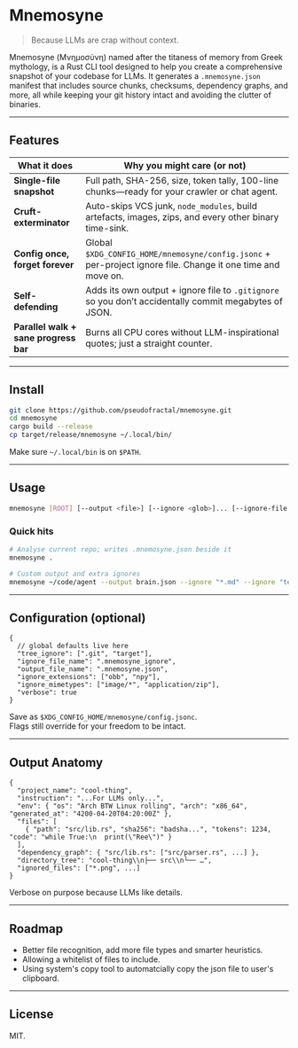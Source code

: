 # Mnemosyne

> Because LLMs are crap without context.

Mnemosyne (Μνημοσύνη) named after the titaness of memory from Greek mythology, is a Rust CLI tool designed to help you create a comprehensive snapshot of your codebase for LLMs. It generates a `.mnemosyne.json` manifest that includes source chunks, checksums, dependency graphs, and more, all while keeping your git history intact and avoiding the clutter of binaries.

---

## Features

| What it does                          | Why you might care (or not)                                                                                 |
| ------------------------------------- | ----------------------------------------------------------------------------------------------------------- |
| **Single-file snapshot**              | Full path, SHA-256, size, token tally, 100-line chunks—ready for your crawler or chat agent.                |
| **Cruft-exterminator**                | Auto-skips VCS junk, `node_modules`, build artefacts, images, zips, and every other binary time-sink.       |
| **Config once, forget forever**       | Global `$XDG_CONFIG_HOME/mnemosyne/config.jsonc` + per-project ignore file. Change it one time and move on. |
| **Self-defending**                    | Adds its own output + ignore file to `.gitignore` so you don’t accidentally commit megabytes of JSON.       |
| **Parallel walk + sane progress bar** | Burns all CPU cores without LLM-inspirational quotes; just a straight counter.                              |

---

## Install

```bash
git clone https://github.com/pseudofractal/mnemosyne.git
cd mnemosyne
cargo build --release
cp target/release/mnemosyne ~/.local/bin/
```

Make sure `~/.local/bin` is on `$PATH`.

---

## Usage

```bash
mnemosyne [ROOT] [--output <file>] [--ignore <glob>]... [--ignore-file <name>]
```

### Quick hits

```bash
# Analyse current repo; writes .mnemosyne.json beside it
mnemosyne .

# Custom output and extra ignores
mnemosyne ~/code/agent --output brain.json --ignore "*.md" --ignore "tests/*"
```

---

## Configuration (optional)

```jsonc
{
  // global defaults live here
  "tree_ignore": [".git", "target"],
  "ignore_file_name": ".mnemosyne_ignore",
  "output_file_name": ".mnemosyne.json",
  "ignore_extensions": ["obb", "npy"],
  "ignore_mimetypes": ["image/*", "application/zip"],
  "verbose": true
}
```

Save as `$XDG_CONFIG_HOME/mnemosyne/config.jsonc`.\
Flags still override for your freedom to be intact.

---

## Output Anatomy

```jsonc
{
  "project_name": "cool-thing",
  "instruction": "...For LLMs only...",
  "env": { "os": "Arch BTW Linux rolling", "arch": "x86_64", "generated_at": "4200-04-20T04:20:00Z" },
  "files": [
    { "path": "src/lib.rs", "sha256": "badsha...", "tokens": 1234, "code": "while True:\n  print(\"Ree\")" }
  ],
  "dependency_graph": { "src/lib.rs": ["src/parser.rs", ...] },
  "directory_tree": "cool-thing\\n├── src\\n└── …",
  "ignored_files": ["*.png", ...]
}
```

Verbose on purpose because LLMs like details.

---

## Roadmap

- Better file recognition, add more file types and smarter heuristics.
- Allowing a whitelist of files to include.
- Using system's copy tool to automatcially copy the json file to user's clipboard.

---

## License

MIT.

